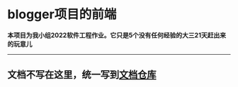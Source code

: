 # blogger项目的前端
**本项目为我小组2022软件工程作业。它只是5个没有任何经验的大三21天赶出来的玩意儿**  
___
## 文档不写在这里，统一写到[文档仓库](https://github.com/9-Extra/MangoBlogDocs)


